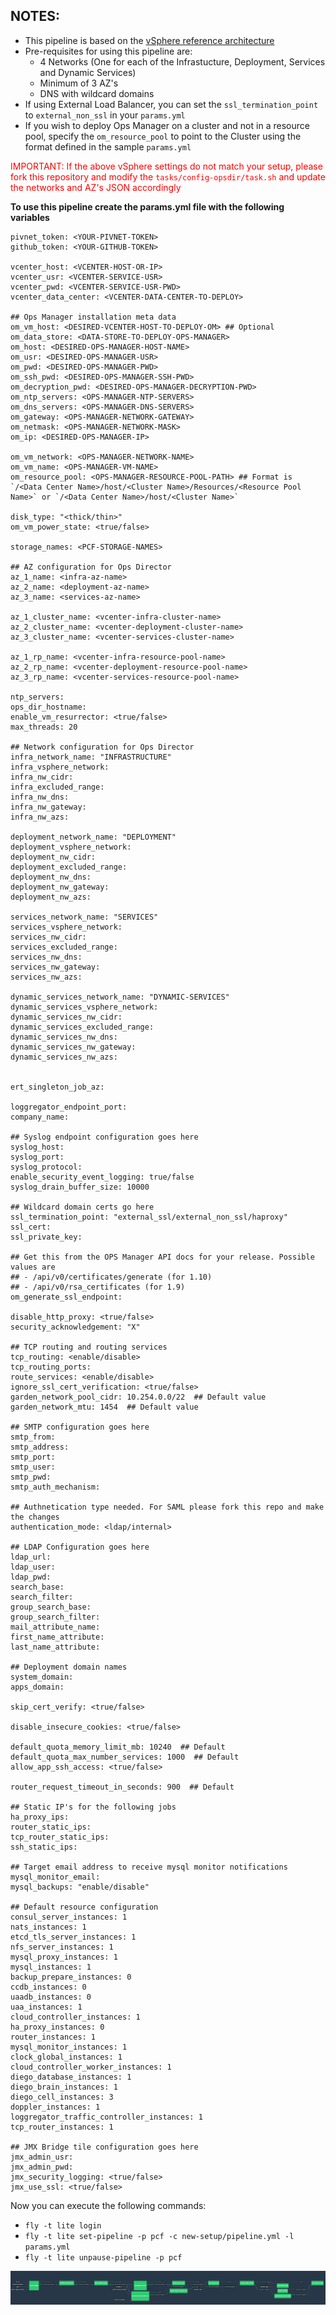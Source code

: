 NOTES:
------

-	This pipeline is based on the [vSphere reference architecture](http://docs.pivotal.io/pivotalcf/1-10/refarch/vsphere/vsphere_ref_arch.html)
-	Pre-requisites for using this pipeline are:
	-	4 Networks (One for each of the Infrastucture, Deployment, Services and Dynamic Services)
	-	Minimum of 3 AZ's
	-	DNS with wildcard domains
-	If using External Load Balancer, you can set the `ssl_termination_point` to `external_non_ssl` in your `params.yml`
-	If you wish to deploy Ops Manager on a cluster and not in a resource pool, specify the `om_resource_pool` to point to the Cluster using the format defined in the sample `params.yml`

<span style="color:red">IMPORTANT: If the above vSphere settings do not match your setup, please fork this repository and modify the `tasks/config-opsdir/task.sh` and update the networks and AZ's JSON accordingly</span>

**To use this pipeline create the params.yml file with the following variables**

```
pivnet_token: <YOUR-PIVNET-TOKEN>
github_token: <YOUR-GITHUB-TOKEN>

vcenter_host: <VCENTER-HOST-OR-IP>
vcenter_usr: <VCENTER-SERVICE-USR>
vcenter_pwd: <VCENTER-SERVICE-USR-PWD>
vcenter_data_center: <VCENTER-DATA-CENTER-TO-DEPLOY>

## Ops Manager installation meta data
om_vm_host: <DESIRED-VCENTER-HOST-TO-DEPLOY-OM> ## Optional
om_data_store: <DATA-STORE-TO-DEPLOY-OPS-MANAGER>
om_host: <DESIRED-OPS-MANAGER-HOST-NAME>
om_usr: <DESIRED-OPS-MANAGER-USR>
om_pwd: <DESIRED-OPS-MANAGER-PWD>
om_ssh_pwd: <DESIRED-OPS-MANAGER-SSH-PWD>
om_decryption_pwd: <DESIRED-OPS-MANAGER-DECRYPTION-PWD>
om_ntp_servers: <OPS-MANAGER-NTP-SERVERS>
om_dns_servers: <OPS-MANAGER-DNS-SERVERS>
om_gateway: <OPS-MANAGER-NETWORK-GATEWAY>
om_netmask: <OPS-MANAGER-NETWORK-MASK>
om_ip: <DESIRED-OPS-MANAGER-IP>

om_vm_network: <OPS-MANAGER-NETWORK-NAME>
om_vm_name: <OPS-MANAGER-VM-NAME>
om_resource_pool: <OPS-MANAGER-RESOURCE-POOL-PATH> ## Format is `/<Data Center Name>/host/<Cluster Name>/Resources/<Resource Pool Name>` or `/<Data Center Name>/host/<Cluster Name>`

disk_type: "<thick/thin>"
om_vm_power_state: <true/false>

storage_names: <PCF-STORAGE-NAMES>

## AZ configuration for Ops Director
az_1_name: <infra-az-name>
az_2_name: <deployment-az-name>
az_3_name: <services-az-name>

az_1_cluster_name: <vcenter-infra-cluster-name>
az_2_cluster_name: <vcenter-deployment-cluster-name>
az_3_cluster_name: <vcenter-services-cluster-name>

az_1_rp_name: <vcenter-infra-resource-pool-name>
az_2_rp_name: <vcenter-deployment-resource-pool-name>
az_3_rp_name: <vcenter-services-resource-pool-name>

ntp_servers:
ops_dir_hostname:
enable_vm_resurrector: <true/false>
max_threads: 20

## Network configuration for Ops Director
infra_network_name: "INFRASTRUCTURE"
infra_vsphere_network:
infra_nw_cidr:
infra_excluded_range:
infra_nw_dns:
infra_nw_gateway:
infra_nw_azs:

deployment_network_name: "DEPLOYMENT"
deployment_vsphere_network:
deployment_nw_cidr:
deployment_excluded_range:
deployment_nw_dns:
deployment_nw_gateway:
deployment_nw_azs:

services_network_name: "SERVICES"
services_vsphere_network:
services_nw_cidr:
services_excluded_range:
services_nw_dns:
services_nw_gateway:
services_nw_azs:

dynamic_services_network_name: "DYNAMIC-SERVICES"
dynamic_services_vsphere_network:
dynamic_services_nw_cidr:
dynamic_services_excluded_range:
dynamic_services_nw_dns:
dynamic_services_nw_gateway:
dynamic_services_nw_azs:


ert_singleton_job_az:

loggregator_endpoint_port:
company_name:

## Syslog endpoint configuration goes here
syslog_host:
syslog_port:
syslog_protocol:
enable_security_event_logging: true/false
syslog_drain_buffer_size: 10000

## Wildcard domain certs go here
ssl_termination_point: "external_ssl/external_non_ssl/haproxy"
ssl_cert:
ssl_private_key:

## Get this from the OPS Manager API docs for your release. Possible values are
## - /api/v0/certificates/generate (for 1.10)
## - /api/v0/rsa_certificates (for 1.9)
om_generate_ssl_endpoint:

disable_http_proxy: <true/false>
security_acknowledgement: "X"

## TCP routing and routing services
tcp_routing: <enable/disable>
tcp_routing_ports:
route_services: <enable/disable>
ignore_ssl_cert_verification: <true/false>
garden_network_pool_cidr: 10.254.0.0/22  ## Default value
garden_network_mtu: 1454  ## Default value

## SMTP configuration goes here
smtp_from:
smtp_address:
smtp_port:
smtp_user:
smtp_pwd:
smtp_auth_mechanism:

## Authnetication type needed. For SAML please fork this repo and make the changes
authentication_mode: <ldap/internal>

## LDAP Configuration goes here
ldap_url:
ldap_user:
ldap_pwd:
search_base:
search_filter:
group_search_base:
group_search_filter:
mail_attribute_name:
first_name_attribute:
last_name_attribute:

## Deployment domain names
system_domain:
apps_domain:

skip_cert_verify: <true/false>

disable_insecure_cookies: <true/false>

default_quota_memory_limit_mb: 10240  ## Default
default_quota_max_number_services: 1000  ## Default
allow_app_ssh_access: <true/false>

router_request_timeout_in_seconds: 900  ## Default

## Static IP's for the following jobs
ha_proxy_ips:
router_static_ips:
tcp_router_static_ips:
ssh_static_ips:

## Target email address to receive mysql monitor notifications
mysql_monitor_email:
mysql_backups: "enable/disable"

## Default resource configuration
consul_server_instances: 1
nats_instances: 1
etcd_tls_server_instances: 1
nfs_server_instances: 1
mysql_proxy_instances: 1
mysql_instances: 1
backup_prepare_instances: 0
ccdb_instances: 0
uaadb_instances: 0
uaa_instances: 1
cloud_controller_instances: 1
ha_proxy_instances: 0
router_instances: 1
mysql_monitor_instances: 1
clock_global_instances: 1
cloud_controller_worker_instances: 1
diego_database_instances: 1
diego_brain_instances: 1
diego_cell_instances: 3
doppler_instances: 1
loggregator_traffic_controller_instances: 1
tcp_router_instances: 1

## JMX Bridge tile configuration goes here
jmx_admin_usr:
jmx_admin_pwd:
jmx_security_logging: <true/false>
jmx_use_ssl: <true/false>

```

Now you can execute the following commands:

-	`fly -t lite login`
-	`fly -t lite set-pipeline -p pcf -c new-setup/pipeline.yml -l params.yml`
-	`fly -t lite unpause-pipeline -p pcf`

![](./images/pipeline_new.png)
